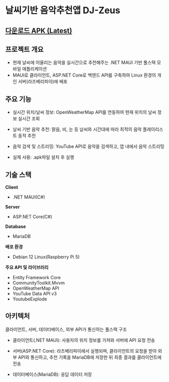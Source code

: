 # 날씨기반 음악추천앱 DJ-Zeus

## [다운로드 APK (Latest)](https://github.com/talCSHN/DJ-Zeus/releases/tag/v1.0.0)

## 프로젝트 개요
- 현재 날씨에 어울리는 음악을 실시간으로 추천해주는 .NET MAUI 기반 풀스택 모바일 애플리케이션
- MAUI로 클라이언트, ASP.NET Core로 백엔드 API를 구축하여 Linux 환경의 개인 서버(라즈베리파이)에 배포

## 주요 기능
- 실시간 위치/날씨 정보: OpenWeatherMap API를 연동하여 현재 위치의 날씨 정보 실시간 조회

- 날씨 기반 음악 추천: 맑음, 비, 눈 등 날씨와 시간대에 따라 최적의 음악 플레이리스트 동적 추천

- 음악 검색 및 스트리밍: YouTube API로 음악을 검색하고, 앱 내에서 음악 스트리밍

- 실제 사용: .apk파일 설치 후 실행

## 기술 스택
**Client**
- .NET MAUI(C#)

**Server**
- ASP.NET Core(C#)

**Database**
- MariaDB

**배포 환경**
- Debian 12 Linux(Raspberry Pi 5)

**주요 API 및 라이브러리**
- Entity Framework Core
- CommunityToolkit.Mvvm
- OpenWeatherMap API
- YouTube Data API v3
- YoutubeExplode

## 아키텍처
클라이언트, 서버, 데이터베이스, 외부 API가 통신하는 풀스택 구조

- 클라이언트(.NET MAUI): 사용자의 위치 정보를 가져와 서버에 API 요청 전송

- 서버(ASP.NET Core): 라즈베리파이에서 실행되며, 클라이언트의 요청을 받아 외부 API와 통신하고, 추천 기록을 MariaDB에 저장한 뒤 최종 결과를 클라이언트에 전송

- 데이터베이스(MariaDB): 응답 데이터 저장

